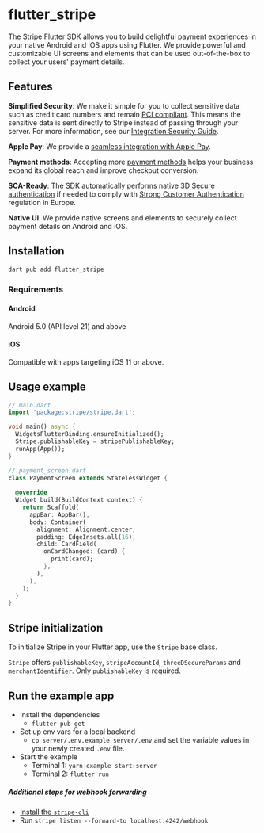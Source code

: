 # flutter_stripe

The Stripe Flutter SDK allows you to build delightful payment experiences in your native Android and iOS apps using Flutter. We provide powerful and customizable UI screens and elements that can be used out-of-the-box to collect your users' payment details.

## Features

**Simplified Security**: We make it simple for you to collect sensitive data such as credit card numbers and remain [PCI compliant](https://stripe.com/docs/security#pci-dss-guidelines). This means the sensitive data is sent directly to Stripe instead of passing through your server. For more information, see our [Integration Security Guide](https://stripe.com/docs/security).

**Apple Pay**: We provide a [seamless integration with Apple Pay](https://stripe.com/docs/apple-pay).

**Payment methods**: Accepting more [payment methods](https://stripe.com/docs/payments/payment-methods/overview) helps your business expand its global reach and improve checkout conversion.

**SCA-Ready**: The SDK automatically performs native [3D Secure authentication](https://stripe.com/docs/payments/3d-secure) if needed to comply with [Strong Customer Authentication](https://stripe.com/docs/strong-customer-authentication) regulation in Europe.

**Native UI**: We provide native screens and elements to securely collect payment details on Android and iOS.

## Installation

```sh
dart pub add flutter_stripe
```

### Requirements

#### Android

Android 5.0 (API level 21) and above

#### iOS

Compatible with apps targeting iOS 11 or above.

## Usage example

```dart
// main.dart
import 'package:stripe/stripe.dart';

void main() async {
  WidgetsFlutterBinding.ensureInitialized();
  Stripe.publishableKey = stripePublishableKey;
  runApp(App());
}

// payment_screen.dart
class PaymentScreen extends StatelessWidget {
  
  @override
  Widget build(BuildContext context) {
    return Scaffold(
      appBar: AppBar(),
      body: Container(
        alignment: Alignment.center,
        padding: EdgeInsets.all(16),
        child: CardField(
          onCardChanged: (card) {
            print(card);
          },
        ),
      ),
    );
  }
}
```

## Stripe initialization

To initialize Stripe in your Flutter app, use the `Stripe` base class.

`Stripe` offers `publishableKey`, `stripeAccountId`, `threeDSecureParams` and `merchantIdentifier`. Only `publishableKey` is required.

## Run the example app

- Install the dependencies
    - `flutter pub get`
- Set up env vars for a local backend
    - `cp server/.env.example server/.env` and set the variable values in your newly created `.env` file.
- Start the example
    - Terminal 1: `yarn example start:server`
    - Terminal 2: `flutter run`

##### Additional steps for webhook forwarding

- [Install the `stripe-cli`](https://stripe.com/docs/stripe-cli)
- Run `stripe listen --forward-to localhost:4242/webhook`
